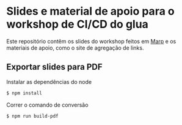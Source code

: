 # Slides e material de apoio para o workshop de CI/CD do glua

Este repositório contêm os slides do workshop feitos em [Marp](https://marp.app/)
e os materiais de apoio, como o site de agregação de links.

## Exportar slides para PDF

Instalar as dependências do node

```bash
$ npm install
```

Correr o comando de conversão

```bash
$ npm run build-pdf
```
